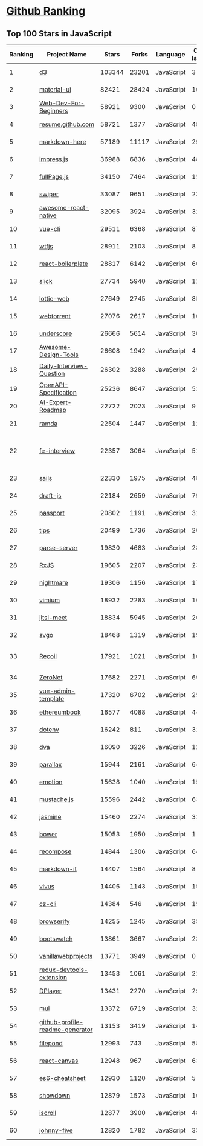 [Github Ranking](../README.md)
==========

## Top 100 Stars in JavaScript

| Ranking | Project Name | Stars | Forks | Language | Open Issues | Description | Last Commit |
| ------- | ------------ | ----- | ----- | -------- | ----------- | ----------- | ----------- |
| 1 | [d3](https://github.com/d3/d3) | 103344 | 23201 | JavaScript | 3 | Bring data to life with SVG, Canvas and HTML. :bar_chart::chart_with_upwards_trend::tada: | 2022-07-09T14:42:14Z |
| 2 | [material-ui](https://github.com/mui/material-ui) | 82421 | 28424 | JavaScript | 1077 | MUI Core: Ready-to-use foundational React components, free forever. It includes Material UI, which implements Google's Material Design. | 2022-11-06T00:33:39Z |
| 3 | [Web-Dev-For-Beginners](https://github.com/microsoft/Web-Dev-For-Beginners) | 58921 | 9300 | JavaScript | 0 | 24 Lessons, 12 Weeks, Get Started as a Web Developer | 2022-11-05T02:16:27Z |
| 4 | [resume.github.com](https://github.com/resume/resume.github.com) | 58721 | 1377 | JavaScript | 48 | Resumes generated using the GitHub informations | 2022-10-16T23:25:27Z |
| 5 | [markdown-here](https://github.com/adam-p/markdown-here) | 57189 | 11117 | JavaScript | 291 | Google Chrome, Firefox, and Thunderbird extension that lets you write email in Markdown and render it before sending. | 2022-10-22T10:20:18Z |
| 6 | [impress.js](https://github.com/impress/impress.js) | 36988 | 6836 | JavaScript | 48 | It's a presentation framework based on the power of CSS3 transforms and transitions in modern browsers and inspired by the idea behind prezi.com. | 2022-10-31T13:18:25Z |
| 7 | [fullPage.js](https://github.com/alvarotrigo/fullPage.js) | 34150 | 7464 | JavaScript | 153 | fullPage plugin by Alvaro Trigo. Create full screen pages fast and simple | 2022-11-03T16:52:43Z |
| 8 | [swiper](https://github.com/nolimits4web/swiper) | 33087 | 9651 | JavaScript | 233 | Most modern mobile touch slider with hardware accelerated transitions | 2022-11-03T19:20:29Z |
| 9 | [awesome-react-native](https://github.com/jondot/awesome-react-native) | 32095 | 3924 | JavaScript | 32 | Awesome React Native components, news, tools, and learning material! | 2022-10-13T16:06:24Z |
| 10 | [vue-cli](https://github.com/vuejs/vue-cli) | 29511 | 6368 | JavaScript | 876 | 🛠️ webpack-based tooling for Vue.js Development | 2022-11-04T07:31:56Z |
| 11 | [wtfjs](https://github.com/denysdovhan/wtfjs) | 28911 | 2103 | JavaScript | 8 | 🤪 A list of funny and tricky JavaScript examples | 2022-11-05T11:45:57Z |
| 12 | [react-boilerplate](https://github.com/react-boilerplate/react-boilerplate) | 28817 | 6142 | JavaScript | 60 | :fire: A highly scalable, offline-first foundation with the best developer experience and a focus on performance and best practices. | 2022-10-06T05:52:48Z |
| 13 | [slick](https://github.com/kenwheeler/slick) | 27734 | 5940 | JavaScript | 1148 | the last carousel you'll ever need | 2022-08-31T11:15:05Z |
| 14 | [lottie-web](https://github.com/airbnb/lottie-web) | 27649 | 2745 | JavaScript | 852 | Render After Effects animations natively on Web, Android and iOS, and React Native. http://airbnb.io/lottie/ | 2022-08-26T05:47:36Z |
| 15 | [webtorrent](https://github.com/webtorrent/webtorrent) | 27076 | 2617 | JavaScript | 103 | ⚡️ Streaming torrent client for the web | 2022-11-04T00:10:22Z |
| 16 | [underscore](https://github.com/jashkenas/underscore) | 26666 | 5614 | JavaScript | 30 | JavaScript's utility _ belt | 2022-09-23T22:46:35Z |
| 17 | [Awesome-Design-Tools](https://github.com/goabstract/Awesome-Design-Tools) | 26608 | 1942 | JavaScript | 4 | The best design tools and plugins for everything 👉 | 2022-10-17T13:23:43Z |
| 18 | [Daily-Interview-Question](https://github.com/Advanced-Frontend/Daily-Interview-Question) | 26302 | 3288 | JavaScript | 254 | 我是依扬（木易杨），公众号「高级前端进阶」作者，每天搞定一道前端大厂面试题，祝大家天天进步，一年后会看到不一样的自己。 | 2020-11-09T01:07:00Z |
| 19 | [OpenAPI-Specification](https://github.com/OAI/OpenAPI-Specification) | 25236 | 8647 | JavaScript | 511 | The OpenAPI Specification Repository | 2022-11-04T14:36:10Z |
| 20 | [AI-Expert-Roadmap](https://github.com/AMAI-GmbH/AI-Expert-Roadmap) | 22722 | 2023 | JavaScript | 9 | Roadmap to becoming an Artificial Intelligence Expert in 2022 | 2022-02-10T12:36:46Z |
| 21 | [ramda](https://github.com/ramda/ramda) | 22504 | 1447 | JavaScript | 121 | :ram: Practical functional Javascript | 2022-11-02T21:08:50Z |
| 22 | [fe-interview](https://github.com/haizlin/fe-interview) | 22357 | 3064 | JavaScript | 5171 | 前端面试每日 3+1，以面试题来驱动学习，提倡每日学习与思考，每天进步一点！每天早上5点纯手工发布面试题（死磕自己，愉悦大家），6000+道前端面试题全面覆盖，HTML/CSS/JavaScript/Vue/React/Nodejs/TypeScript/ECMAScritpt/Webpack/Jquery/小程序/软技能…… | 2022-11-05T20:49:14Z |
| 23 | [sails](https://github.com/balderdashy/sails) | 22330 | 1975 | JavaScript | 485 | Realtime MVC Framework for Node.js | 2022-10-17T00:03:49Z |
| 24 | [draft-js](https://github.com/facebook/draft-js) | 22184 | 2659 | JavaScript | 795 | A React framework for building text editors. | 2022-11-04T02:20:32Z |
| 25 | [passport](https://github.com/jaredhanson/passport) | 20802 | 1191 | JavaScript | 318 | Simple, unobtrusive authentication for Node.js. | 2022-10-31T18:43:10Z |
| 26 | [tips](https://github.com/git-tips/tips) | 20499 | 1736 | JavaScript | 20 | Most commonly used git tips and tricks. | 2022-04-14T20:56:12Z |
| 27 | [parse-server](https://github.com/parse-community/parse-server) | 19830 | 4683 | JavaScript | 289 | Parse Server for Node/Express | 2022-11-06T02:39:29Z |
| 28 | [RxJS](https://github.com/Reactive-Extensions/RxJS) | 19605 | 2207 | JavaScript | 231 | The Reactive Extensions for JavaScript | 2018-04-18T20:17:39Z |
| 29 | [nightmare](https://github.com/segmentio/nightmare) | 19306 | 1156 | JavaScript | 178 | A high-level browser automation library. | 2022-11-04T08:13:06Z |
| 30 | [vimium](https://github.com/philc/vimium) | 18932 | 2283 | JavaScript | 1002 | The hacker's browser. | 2022-11-01T04:04:09Z |
| 31 | [jitsi-meet](https://github.com/jitsi/jitsi-meet) | 18834 | 5945 | JavaScript | 264 | Jitsi Meet - Secure, Simple and Scalable Video Conferences that you use as a standalone app or embed in your web application. | 2022-11-05T19:25:33Z |
| 32 | [svgo](https://github.com/svg/svgo) | 18468 | 1319 | JavaScript | 198 | ⚙️ Node.js tool for optimizing SVG files | 2022-10-29T12:27:04Z |
| 33 | [Recoil](https://github.com/facebookexperimental/Recoil) | 17921 | 1021 | JavaScript | 165 | Recoil is an experimental state management library for React apps. It provides several capabilities that are difficult to achieve with React alone, while being compatible with the newest features of React. | 2022-11-05T08:06:32Z |
| 34 | [ZeroNet](https://github.com/HelloZeroNet/ZeroNet) | 17682 | 2271 | JavaScript | 697 | ZeroNet - Decentralized websites using Bitcoin crypto and BitTorrent network | 2022-11-01T12:40:33Z |
| 35 | [vue-admin-template](https://github.com/PanJiaChen/vue-admin-template) | 17320 | 6702 | JavaScript | 255 | a vue2.0 minimal admin template  | 2022-11-01T08:19:18Z |
| 36 | [ethereumbook](https://github.com/ethereumbook/ethereumbook) | 16577 | 4088 | JavaScript | 44 | Mastering Ethereum, by Andreas M. Antonopoulos, Gavin Wood | 2022-10-21T16:16:56Z |
| 37 | [dotenv](https://github.com/motdotla/dotenv) | 16242 | 811 | JavaScript | 31 | Loads environment variables from .env for nodejs projects. | 2022-11-04T12:00:02Z |
| 38 | [dva](https://github.com/dvajs/dva) | 16090 | 3226 | JavaScript | 12 | 🌱 React and redux based, lightweight and elm-style framework. (Inspired by elm and choo) | 2022-09-13T03:01:56Z |
| 39 | [parallax](https://github.com/wagerfield/parallax) | 15944 | 2161 | JavaScript | 64 | Parallax Engine that reacts to the orientation of a smart device | 2022-09-14T05:58:37Z |
| 40 | [emotion](https://github.com/emotion-js/emotion) | 15638 | 1040 | JavaScript | 151 | 👩‍🎤 CSS-in-JS library designed for high performance style composition | 2022-10-27T08:33:51Z |
| 41 | [mustache.js](https://github.com/janl/mustache.js) | 15596 | 2442 | JavaScript | 63 | Minimal templating with {{mustaches}} in JavaScript | 2022-07-09T17:59:11Z |
| 42 | [jasmine](https://github.com/jasmine/jasmine) | 15460 | 2274 | JavaScript | 31 | Simple JavaScript testing framework for browsers and node.js | 2022-11-05T16:38:32Z |
| 43 | [bower](https://github.com/bower/bower) | 15053 | 1950 | JavaScript | 1 | A package manager for the web | 2022-11-01T19:08:49Z |
| 44 | [recompose](https://github.com/acdlite/recompose) | 14844 | 1306 | JavaScript | 64 | A React utility belt for function components and higher-order components. | 2022-09-10T03:59:05Z |
| 45 | [markdown-it](https://github.com/markdown-it/markdown-it) | 14407 | 1564 | JavaScript | 8 | Markdown parser, done right. 100% CommonMark support, extensions, syntax plugins & high speed | 2022-11-03T17:53:33Z |
| 46 | [vivus](https://github.com/maxwellito/vivus) | 14406 | 1143 | JavaScript | 15 | JavaScript library to make drawing animation on SVG | 2022-07-06T22:16:59Z |
| 47 | [cz-cli](https://github.com/commitizen/cz-cli) | 14384 | 546 | JavaScript | 153 | The commitizen command line utility. #BlackLivesMatter | 2022-09-25T16:49:47Z |
| 48 | [browserify](https://github.com/browserify/browserify) | 14255 | 1245 | JavaScript | 351 | browser-side require() the node.js way | 2022-03-28T08:02:43Z |
| 49 | [bootswatch](https://github.com/thomaspark/bootswatch) | 13861 | 3667 | JavaScript | 23 | Themes for Bootstrap | 2022-10-26T17:12:56Z |
| 50 | [vanillawebprojects](https://github.com/bradtraversy/vanillawebprojects) | 13771 | 3949 | JavaScript | 0 | Mini projects built with HTML5, CSS & JavaScript. No frameworks or libraries | 2022-10-28T05:32:20Z |
| 51 | [redux-devtools-extension](https://github.com/zalmoxisus/redux-devtools-extension) | 13453 | 1061 | JavaScript | 219 | Redux DevTools extension. | 2022-10-05T14:24:24Z |
| 52 | [DPlayer](https://github.com/DIYgod/DPlayer) | 13431 | 2270 | JavaScript | 294 | :lollipop: Wow, such a lovely HTML5 danmaku video player | 2022-09-05T23:44:09Z |
| 53 | [mui](https://github.com/dcloudio/mui) | 13372 | 6719 | JavaScript | 321 | 最接近原生APP体验的高性能框架 | 2021-07-07T05:26:27Z |
| 54 | [github-profile-readme-generator](https://github.com/rahuldkjain/github-profile-readme-generator) | 13153 | 3419 | JavaScript | 149 | 🚀 Generate GitHub profile README easily with the latest add-ons like visitors count, GitHub stats, etc using minimal UI. | 2022-10-30T18:46:56Z |
| 55 | [filepond](https://github.com/pqina/filepond) | 12993 | 743 | JavaScript | 58 | 🌊 A flexible and fun JavaScript file upload library | 2022-10-18T16:32:51Z |
| 56 | [react-canvas](https://github.com/Flipboard/react-canvas) | 12948 | 967 | JavaScript | 63 | High performance <canvas> rendering for React components | 2022-09-27T06:00:42Z |
| 57 | [es6-cheatsheet](https://github.com/DrkSephy/es6-cheatsheet) | 12930 | 1120 | JavaScript | 5 | ES2015 [ES6] cheatsheet containing tips, tricks, best practices and code snippets | 2022-10-08T07:44:38Z |
| 58 | [showdown](https://github.com/showdownjs/showdown) | 12879 | 1573 | JavaScript | 162 | A bidirectional Markdown to HTML to Markdown converter written in Javascript | 2022-08-07T13:47:02Z |
| 59 | [iscroll](https://github.com/cubiq/iscroll) | 12877 | 3900 | JavaScript | 486 | Smooth scrolling for the web | 2018-12-13T19:06:24Z |
| 60 | [johnny-five](https://github.com/rwaldron/johnny-five) | 12820 | 1782 | JavaScript | 33 | JavaScript Robotics and IoT programming framework, developed at Bocoup. | 2022-11-04T20:55:34Z |

